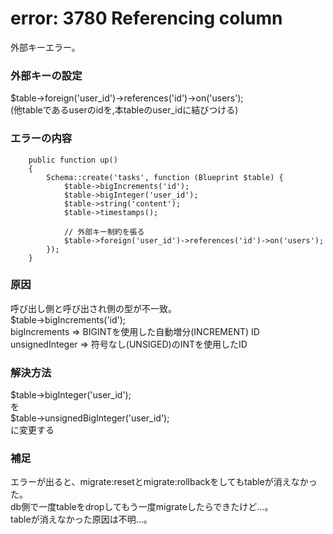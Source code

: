 # error: 3780 Referencing column
外部キーエラー。

### 外部キーの設定
$table->foreign('user_id')->references('id')->on('users');  
(他tableであるuserのidを,本tableのuser_idに結びつける)

### エラーの内容
```
    public function up()
    {
        Schema::create('tasks', function (Blueprint $table) {
            $table->bigIncrements('id');
            $table->bigInteger('user_id');
            $table->string('content');
            $table->timestamps();

            // 外部キー制約を張る
            $table->foreign('user_id')->references('id')->on('users');
        });
    }
```

###  原因
呼び出し側と呼び出され側の型が不一致。  
$table->bigIncrements('id');  
bigIncrements => BIGINTを使用した自動増分(INCREMENT) ID  
unsignedInteger => 符号なし(UNSIGED)のINTを使用したID

### 解決方法
$table->bigInteger('user_id');  
を  
$table->unsignedBigInteger('user_id');  
に変更する

### 補足
エラーが出ると、migrate:resetとmigrate:rollbackをしてもtableが消えなかった。  
db側で一度tableをdropしてもう一度migrateしたらできたけど…。  
tableが消えなかった原因は不明…。
